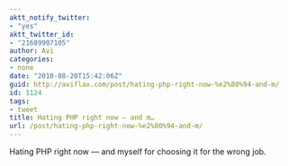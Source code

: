 ```yaml
---
aktt_notify_twitter:
- "yes"
aktt_twitter_id:
- "21689907105"
author: Avi
categories:
- none
date: "2010-08-20T15:42:06Z"
guid: http://aviflax.com/post/hating-php-right-now-%e2%80%94-and-m/
id: 1124
tags:
- tweet
title: Hating PHP right now — and m…
url: /post/hating-php-right-now-%e2%80%94-and-m/
---
```

Hating PHP right now — and myself for choosing it for the wrong job.